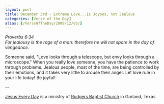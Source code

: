 ```yaml
---
layout: post
title: December 3rd - Extreme Love...Is Joyous, not Jealous
categories: [Verse of the Day]
alias: [/VerseOfTheDay/2009/12/03/]
---
```


_Proverbs 6:34  
For jealousy is the rage of a man: therefore he will not spare in
the day of vengeance._

Someone said, "Love looks through a telescope, but envy looks
through a microscope." When you really love someone, you have the
patience to work through problems. Jealous people, most of the time,
are being controlled by their emotions, and it takes very little to
arouse their anger. Let love rule in your life today! Be joyful!

 --

<a href=http://jesuseveryday.net>Jesus Every Day</a> is a ministry of <a href=http://rodgersbaptist.net>Rodgers Baptist Church</a> in Garland, Texas.
